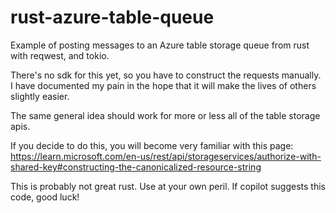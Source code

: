 # rust-azure-table-queue
Example of posting messages to an Azure table storage queue from rust with reqwest, and tokio. 

There's no sdk for this yet, so you have to construct the requests manually. I have documented my pain in the hope that it will make the lives of others slightly easier. 

The same general idea should work for more or less all of the table storage apis. 

If you decide to do this, you will become very familiar with this page: https://learn.microsoft.com/en-us/rest/api/storageservices/authorize-with-shared-key#constructing-the-canonicalized-resource-string

This is probably not great rust. Use at your own peril. If copilot suggests this code, good luck!
